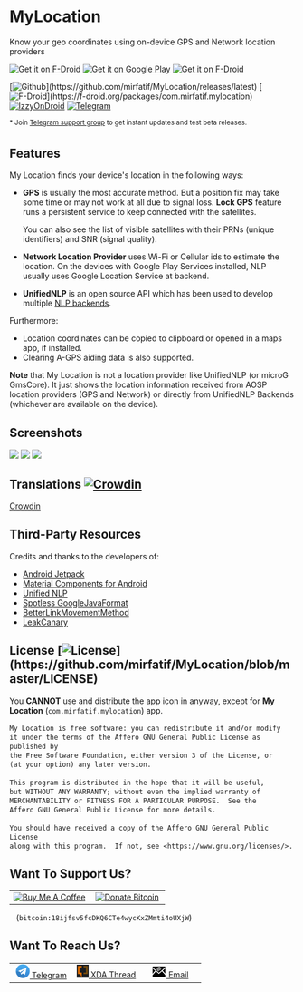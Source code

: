 # MyLocation
Know your geo coordinates using on-device GPS and Network location providers

<a href="https://f-droid.org/packages/com.mirfatif.mylocation"><img alt="Get it on F-Droid" src="https://fdroid.gitlab.io/artwork/badge/get-it-on.png" height="100"></a>
<a href="https://play.google.com/store/apps/details?id=com.mirfatif.mylocation.ps"><img alt="Get it on Google Play" src="https://play.google.com/intl/en_us/badges/static/images/badges/en_badge_web_generic.png" height="100"></a>
<a href="https://apt.izzysoft.de/fdroid/index/apk/com.mirfatif.mylocation"><img alt="Get it on F-Droid" src="https://gitlab.com/IzzyOnDroid/repo/-/raw/master/assets/IzzyOnDroid.png" height="100"></a>

[![Github](https://img.shields.io/github/v/release/mirfatif/MyLocation?label="Github")](https://github.com/mirfatif/MyLocation/releases/latest) [![F-Droid](https://img.shields.io/f-droid/v/com.mirfatif.mylocation.svg?label="F-Droid")](https://f-droid.org/packages/com.mirfatif.mylocation) [![IzzyOnDroid](https://img.shields.io/endpoint?url=https://apt.izzysoft.de/fdroid/api/v1/shield/com.mirfatif.mylocation)](https://apt.izzysoft.de/fdroid/index/apk/com.mirfatif.mylocation) [![Telegram](https://img.shields.io/badge/Telegram-latest-blue)](https://t.me/mirfatifApps)

<sup>* Join [Telegram support group](https://t.me/MyLocationApp) to get instant updates and test beta releases.</sup>

## Features

My Location finds your device's location in the following ways:

* <b>GPS</b> is usually the most accurate method. But a position fix may take some time or may not work at all due to signal loss. <b>Lock GPS</b> feature runs a persistent service to keep connected with the satellites.

  You can also see the list of visible satellites with their PRNs (unique identifiers) and SNR (signal quality).
 
* <b>Network Location Provider</b> uses Wi-Fi or Cellular ids to estimate the location. On the devices with Google Play Services installed, NLP usually uses Google Location Service at backend.
* <b>UnifiedNLP</b> is an open source API which has been used to develop multiple [NLP backends](https://github.com/microg/UnifiedNlp/wiki/Backends).

Furthermore:

* Location coordinates can be copied to clipboard or opened in a maps app, if installed.
* Clearing A-GPS aiding data is also supported.

<b>Note</b> that My Location is not a location provider like UnifiedNLP (or microG GmsCore). It just shows the location information received from AOSP location providers (GPS and Network) or directly from UnifiedNLP Backends (whichever are available on the device).

## Screenshots

<img src="fastlane/metadata/android/en-US/images/phoneScreenshots/1.jpg" width="250"> <img src="fastlane/metadata/android/en-US/images/phoneScreenshots/2.jpg" width="250"> <img src="fastlane/metadata/android/en-US/images/phoneScreenshots/3.jpg" width="250">

## Translations [![Crowdin](https://badges.crowdin.net/my-location/localized.svg)](https://crowdin.com/project/my-location)
[Crowdin](https://crowdin.com/project/my-location)

## Third-Party Resources

Credits and thanks to the developers of:
* [Android Jetpack](https://github.com/androidx/androidx)
* [Material Components for Android](https://github.com/material-components/material-components-android)
* [Unified NLP](https://github.com/microg/android_external_UnifiedNlpApi)
* [Spotless GoogleJavaFormat](https://github.com/diffplug/spotless)
* [BetterLinkMovementMethod](https://github.com/saket/Better-Link-Movement-Method)
* [LeakCanary](https://github.com/square/leakcanary)

## License [![License](https://img.shields.io/github/license/mirfatif/MyLocation?label="License")](https://github.com/mirfatif/MyLocation/blob/master/LICENSE)

You **CANNOT** use and distribute the app icon in anyway, except for **My Location** (`com.mirfatif.mylocation`) app.

    My Location is free software: you can redistribute it and/or modify
    it under the terms of the Affero GNU General Public License as published by
    the Free Software Foundation, either version 3 of the License, or
    (at your option) any later version.

    This program is distributed in the hope that it will be useful,
    but WITHOUT ANY WARRANTY; without even the implied warranty of
    MERCHANTABILITY or FITNESS FOR A PARTICULAR PURPOSE.  See the
    Affero GNU General Public License for more details.

    You should have received a copy of the Affero GNU General Public License
    along with this program.  If not, see <https://www.gnu.org/licenses/>.

## Want To Support Us?

<table>
    <td><a href="https://www.buymeacoffee.com/mirfatif"><img src="https://cdn.buymeacoffee.com/buttons/default-white.png" height="45" width="170" alt="Buy Me A Coffee"/></a></td>
    <td>&nbsp;<a href="http://mirfatif.github.io/mirfatif/bitcoin_redirect"><img src="http://mirfatif.github.io/mirfatif/logos/btc_button.png" height="37" width="150" alt="Donate Bitcoin"/></a>&nbsp;</td>
</table>

&nbsp;&nbsp;&nbsp;(`bitcoin:18ijfsv5fcDKQ6CTe4wycKxZMmti4oUXjW`)

## Want To Reach Us?

<table>
    <td>&nbsp;<a href="https://t.me/MyLocationApp"><img src="https://raw.githubusercontent.com/mirfatif/mirfatif/main/logos/telegram.png" height="25"/> Telegram</a>&nbsp;</td>
    <td><a href="https://forum.xda-developers.com/t/app-5-0-my-location-know-your-geo-coordinates.4306185/"><img src="https://raw.githubusercontent.com/mirfatif/mirfatif/main/logos/xda.png" height="23" width="21"/> XDA Thread</a></td>
    <td>&nbsp;&nbsp;&nbsp;&nbsp;<a href="mailto:mirfatif.dev@gmail.com"><img src="https://raw.githubusercontent.com/mirfatif/mirfatif/main/logos/email.png" height="22" width="25"/> Email</a>&nbsp;&nbsp;&nbsp;&nbsp;</td>
</table>

